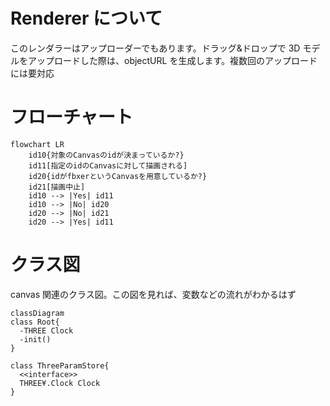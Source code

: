 # Renderer について

このレンダラーはアップローダーでもあります。ドラッグ&ドロップで 3D モデルをアップロードした際は、objectURL を生成します。複数回のアップロードには要対応

# フローチャート

```mermaid
flowchart LR
    id10{対象のCanvasのidが決まっているか?}
    id11[指定のidのCanvasに対して描画される]
    id20{idがfbxerというCanvasを用意しているか?}
    id21[描画中止]
    id10 --> |Yes| id11
    id10 --> |No| id20
    id20 --> |No| id21
    id20 --> |Yes| id11
```

# クラス図

canvas 関連のクラス図。この図を見れば、変数などの流れがわかるはず

```mermaid
classDiagram
class Root{
  -THREE Clock
  -init()
}

class ThreeParamStore{
  <<interface>>
  THREE¥.Clock Clock
}
```

